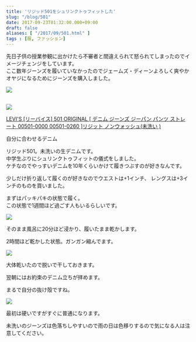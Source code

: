 ```yaml
---
title: 'リジッド501をシュリンクトゥフィットした'
slug: "/blog/501"
date: 2017-09-23T01:32:00.000+09:00
draft: false
aliases: [ "/2017/09/501.html" ]
tags : [服, ファッション]
---
```


先日子供の授業参観に出かけたら不審者と間違えられて怒られてしまったのでイメージチェンジをしています。  
ここ数年ジーンズを履いていなかったのでジェームズ・ディーンよろしく爽やかオヤジになるためにジーンズを購入しました。  
  

[![](https://4.bp.blogspot.com/-f8WY6UMBXu8/Wfaloa9_FII/AAAAAAAAAIc/dUtaUIUTZXcWnU5dlmeQg0G0GNwVhHzsQCLcBGAs/s320/P_20170904_151703.jpg)](https://4.bp.blogspot.com/-f8WY6UMBXu8/Wfaloa9_FII/AAAAAAAAAIc/dUtaUIUTZXcWnU5dlmeQg0G0GNwVhHzsQCLcBGAs/s1600/P_20170904_151703.jpg)

  
  

[  
![](https://images-fe.ssl-images-amazon.com/images/I/41t1U3YABlL._SL75_.jpg)](http://www.amazon.co.jp/exec/obidos/ASIN/B00J068DAE/5an0-22/)

[LEVI'S \[リーバイス\] 501 ORIGINAL \[ デニム ジーンズ ジーパン パンツ ストレート 00501-0000 00501-0260 \]リジット ノンウォッシュ(未洗い )](http://www.amazon.co.jp/exec/obidos/ASIN/B00J068DAE/5an0-22/)

自分に合わせるデニム

リジッド501。未洗いの生デニムです。  
中学生ぶりにシュリンクトゥフィットの儀式をしました。  
ケチなのでやっすいデニムを10年くらいかけて履きつぶすのが好きなんです。  
  
少しだけ折り返して履くのが好きなのでウエストは+1インチ、 レングスは+3インチのものを買いました。  
  
まずはパッキパキの状態で履く。  
この状態で1週間ほど過ごす人もいるらしいです。  

[![](https://4.bp.blogspot.com/-QtiPkhdV93U/WfamNC0-TEI/AAAAAAAAAIk/fGhWzgLWg1Ij7Q3VOPAp22Z0ISiqVWCcgCLcBGAs/s320/21325945_1210971645676185_130609321_n.jpg)](https://4.bp.blogspot.com/-QtiPkhdV93U/WfamNC0-TEI/AAAAAAAAAIk/fGhWzgLWg1Ij7Q3VOPAp22Z0ISiqVWCcgCLcBGAs/s1600/21325945_1210971645676185_130609321_n.jpg)

  

  

そのまま風呂に20分ほど浸かり、履いたまま乾かします。

2時間ほど乾かした状態。ガンガン縮んでます。  

[![](https://1.bp.blogspot.com/-NiNOgr6xv5c/WfamRBi7UlI/AAAAAAAAAIo/EwENexqiJf0rttNlcHXU-B7PxF-rJMiNwCLcBGAs/s320/21325999_1210971622342854_1216163631_n.jpg)](https://1.bp.blogspot.com/-NiNOgr6xv5c/WfamRBi7UlI/AAAAAAAAAIo/EwENexqiJf0rttNlcHXU-B7PxF-rJMiNwCLcBGAs/s1600/21325999_1210971622342854_1216163631_n.jpg)

  

  

大体乾いたので脱いで干しておきます。

  

翌朝にはお約束のデニム立ちが拝めます。

まるで自分の抜け殻ですね。  
  

[![](https://3.bp.blogspot.com/-vL9ExlxDrZY/WfamaLylG3I/AAAAAAAAAIs/Qyk2Nqh9PncAfPL5MZtydwHQOTPa-o9wwCLcBGAs/s320/IMG_20170905_102224.jpg)](https://3.bp.blogspot.com/-vL9ExlxDrZY/WfamaLylG3I/AAAAAAAAAIs/Qyk2Nqh9PncAfPL5MZtydwHQOTPa-o9wwCLcBGAs/s1600/IMG_20170905_102224.jpg)

  

  

最初は硬いですがすぐに普通になります。

未洗いのジーンズは色落ちしやすいので雨の日は色移りするので気になる人は注意してください。